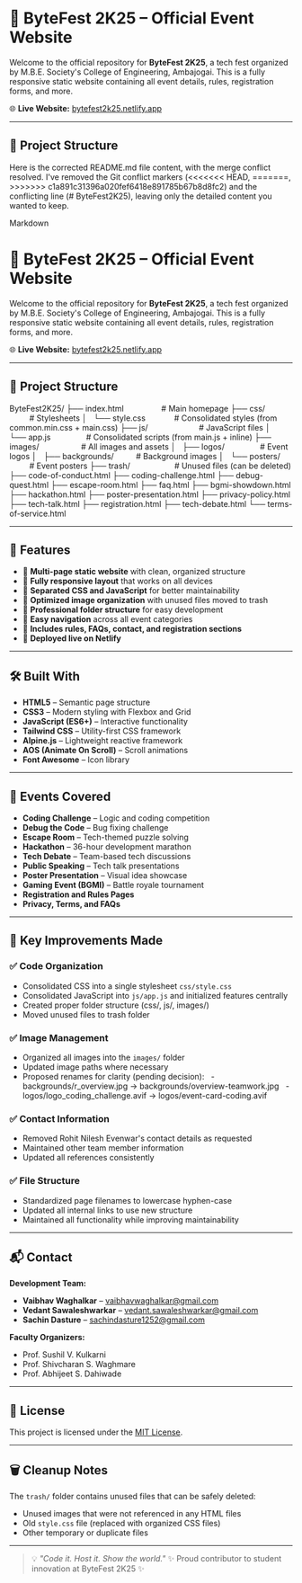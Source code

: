 # 🎉 ByteFest 2K25 – Official Event Website

Welcome to the official repository for **ByteFest 2K25**, a tech fest organized by M.B.E. Society's College of Engineering, Ambajogai.
This is a fully responsive static website containing all event details, rules, registration forms, and more.

🌐 **Live Website:** [bytefest2k25.netlify.app](https://bytefest2k25.netlify.app)

---

## 📁 Project Structure
Here is the corrected README.md file content, with the merge conflict resolved. I've removed the Git conflict markers (<<<<<<< HEAD, =======, >>>>>>> c1a891c31396a020fef6418e891785b67b8d8fc2) and the conflicting line (# ByteFest2K25), leaving only the detailed content you wanted to keep.

Markdown

# 🎉 ByteFest 2K25 – Official Event Website

Welcome to the official repository for **ByteFest 2K25**, a tech fest organized by M.B.E. Society's College of Engineering, Ambajogai.
This is a fully responsive static website containing all event details, rules, registration forms, and more.

🌐 **Live Website:** [bytefest2k25.netlify.app](https://bytefest2k25.netlify.app)

---

## 📁 Project Structure

ByteFest2K25/
├── index.html                 # Main homepage
├── css/                      # Stylesheets
│   └── style.css             # Consolidated styles (from common.min.css + main.css)
├── js/                       # JavaScript files
│   └── app.js                # Consolidated scripts (from main.js + inline)
├── images/                   # All images and assets
│   ├── logos/                # Event logos
│   ├── backgrounds/          # Background images
│   └── posters/              # Event posters
├── trash/                    # Unused files (can be deleted)
├── code-of-conduct.html
├── coding-challenge.html
├── debug-quest.html
├── escape-room.html
├── faq.html
├── bgmi-showdown.html
├── hackathon.html
├── poster-presentation.html
├── privacy-policy.html
├── tech-talk.html
├── registration.html
├── tech-debate.html
└── terms-of-service.html


---

## 🚀 Features

- 🔹 **Multi-page static website** with clean, organized structure
- 🔹 **Fully responsive layout** that works on all devices
- 🔹 **Separated CSS and JavaScript** for better maintainability
- 🔹 **Optimized image organization** with unused files moved to trash
- 🔹 **Professional folder structure** for easy development
- 🔹 **Easy navigation** across all event categories
- 🔹 **Includes rules, FAQs, contact, and registration sections**
- 🔹 **Deployed live on Netlify**

---

## 🛠️ Built With

- **HTML5** – Semantic page structure
- **CSS3** – Modern styling with Flexbox and Grid
- **JavaScript (ES6+)** – Interactive functionality
- **Tailwind CSS** – Utility-first CSS framework
- **Alpine.js** – Lightweight reactive framework
- **AOS (Animate On Scroll)** – Scroll animations
- **Font Awesome** – Icon library

---

## 📌 Events Covered

- **Coding Challenge** – Logic and coding competition
- **Debug the Code** – Bug fixing challenge
- **Escape Room** – Tech-themed puzzle solving
- **Hackathon** – 36-hour development marathon
- **Tech Debate** – Team-based tech discussions
- **Public Speaking** – Tech talk presentations
- **Poster Presentation** – Visual idea showcase
- **Gaming Event (BGMI)** – Battle royale tournament
- **Registration and Rules Pages**
- **Privacy, Terms, and FAQs**

---

## 🎯 Key Improvements Made

### ✅ Code Organization
- Consolidated CSS into a single stylesheet `css/style.css`
- Consolidated JavaScript into `js/app.js` and initialized features centrally
- Created proper folder structure (css/, js/, images/)
- Moved unused files to trash folder

### ✅ Image Management
- Organized all images into the `images/` folder
- Updated image paths where necessary
- Proposed renames for clarity (pending decision):
  - backgrounds/r_overview.jpg → backgrounds/overview-teamwork.jpg
  - logos/logo_coding_challenge.avif → logos/event-card-coding.avif

### ✅ Contact Information
- Removed Rohit Nilesh Evenwar's contact details as requested
- Maintained other team member information
- Updated all references consistently

### ✅ File Structure
- Standardized page filenames to lowercase hyphen-case
- Updated all internal links to use new structure
- Maintained all functionality while improving maintainability

---

## 📬 Contact

**Development Team:**
- **Vaibhav Waghalkar** – [vaibhavwaghalkar@gmail.com](mailto:vaibhavwaghalkar@gmail.com)
- **Vedant Sawaleshwarkar** – [vedant.sawaleshwarkar@gmail.com](mailto:vedant.sawaleshwarkar@gmail.com)
- **Sachin Dasture** – [sachindasture1252@gmail.com](mailto:sachindasture1252@gmail.com)

**Faculty Organizers:**
- Prof. Sushil V. Kulkarni
- Prof. Shivcharan S. Waghmare
- Prof. Abhijeet S. Dahiwade

---

## 📝 License

This project is licensed under the [MIT License](LICENSE).

---

## 🗑️ Cleanup Notes

The `trash/` folder contains unused files that can be safely deleted:
- Unused images that were not referenced in any HTML files
- Old `style.css` file (replaced with organized CSS files)
- Other temporary or duplicate files

---

> 💡 _"Code it. Host it. Show the world."_
> ✨ Proud contributor to student innovation at ByteFest 2K25 ✨